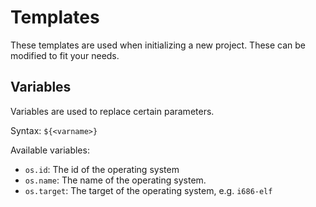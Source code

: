# Templates

These templates are used when initializing a new project.
These can be modified to fit your needs.

## Variables

Variables are used to replace certain parameters.

Syntax: ``${<varname>}``

Available variables:
* ``os.id``: The id of the operating system
* ``os.name``: The name of the operating system.
* ``os.target``: The target of the operating system, e.g. ``i686-elf``